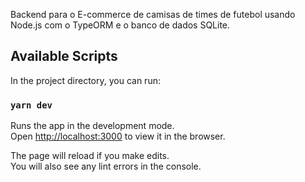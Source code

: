 Backend para o E-commerce de camisas de times de futebol usando Node.js com o TypeORM e o banco de dados SQLite.


## Available Scripts

In the project directory, you can run:

### `yarn dev`

Runs the app in the development mode.\
Open [http://localhost:3000](http://localhost:5000/message) to view it in the browser.

The page will reload if you make edits.\
You will also see any lint errors in the console.
